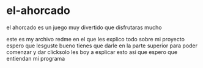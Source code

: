 # el-ahorcado
el ahorcado es un juego muy divertido que disfrutaras mucho

este es  my archivo redme en el que les explico todo sobre mi proyecto espero que lesguste bueno tienes que darle en la parte superior para poder comenzar y dar clicksolo les boy a esplicar esto asi que espero que entiendan mi programa
